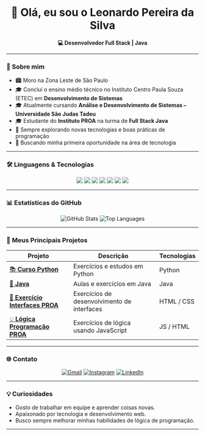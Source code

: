 <!-- Banner ou imagem opcional aqui -->
<!-- ![Banner](link-da-imagem) -->

<h1 align="center">👋 Olá, eu sou o Leonardo Pereira da Silva</h1>

<p align="center">
  <b>💻 Desenvolvedor Full Stack | Java</b>  
</p>

---

### 🚀 Sobre mim  
- 🏙️ Moro na Zona Leste de São Paulo  
- 🎓 Concluí o ensino médio técnico no Instituto Centro Paula Souza (ETEC) em **Desenvolvimento de Sistemas**  
- 🎓 Atualmente cursando **Análise e Desenvolvimento de Sistemas – Universidade São Judas Tadeu**  
- 🎓 Estudante do **Instituto PROA** na turma de **Full Stack Java**  
- 🌱 Sempre explorando novas tecnologias e boas práticas de programação  
- 🎯 Buscando minha primeira oportunidade na área de tecnologia  

---

### 🛠️ Linguagens & Tecnologias  

<p align="center">
  <img src="https://img.shields.io/badge/HTML5-E34F26?style=for-the-badge&logo=html5&logoColor=white"/>
  <img src="https://img.shields.io/badge/CSS3-1572B6?style=for-the-badge&logo=css3&logoColor=white"/>
  <img src="https://img.shields.io/badge/JavaScript-F7DF1E?style=for-the-badge&logo=javascript&logoColor=black"/>
  <img src="https://img.shields.io/badge/Java-007396?style=for-the-badge&logo=java&logoColor=white"/>
  <img src="https://img.shields.io/badge/Python-FFD43B?style=for-the-badge&logo=python&logoColor=blue"/>
  <img src="https://img.shields.io/badge/Git-F05032?style=for-the-badge&logo=git&logoColor=white"/>
  <img src="https://img.shields.io/badge/GitHub-181717?style=for-the-badge&logo=github&logoColor=white"/>
</p>

---

### 📊 Estatísticas do GitHub  

<p align="center">
  <img src="https://github-readme-stats.vercel.app/api?username=LeonardoSilva777&show_icons=true&theme=tokyonight" alt="GitHub Stats"/>
  <img src="https://github-readme-stats.vercel.app/api/top-langs/?username=LeonardoSilva777&layout=compact&theme=tokyonight" alt="Top Languages"/>
</p>

---

### 📂 Meus Principais Projetos  

| Projeto | Descrição | Tecnologias |
|---------|------------|-------------|
| [📚 **Curso Python**](https://github.com/LeonardoSilva777/curso_python) | Exercícios e estudos em Python | Python |
| [📘 **Java**](https://github.com/LeonardoSilva777/Java) | Aulas e exercícios em Java | Java |
| [📝 **Exercício Interfaces PROA**](https://github.com/LeonardoSilva777/exercicio-interfaces-proa) | Exercícios de desenvolvimento de interfaces | HTML / CSS |
| [💡 **Lógica Programação PROA**](https://github.com/LeonardoSilva777/logica-programacao-proa) | Exercícios de lógica usando JavaScript | JS / HTML |

---

### 🌐 Contato  

<p align="center">
  <a href="Gmail:leonardop.silva1622@gmail.com"><img src="https://img.shields.io/badge/Gmail-D14836?style=for-the-badge&logo=gmail&logoColor=white" alt="Gmail"/></a>
  <a href="https://www.instagram.com/leroo_leo"><img src="https://img.shields.io/badge/Instagram-E4405F?style=for-the-badge&logo=instagram&logoColor=white" alt="Instagram"/></a>
  <a href="https://www.linkedin.com/in/leonardo-pereira-da-silva-221b62628"><img src="https://img.shields.io/badge/LinkedIn-0077B5?style=for-the-badge&logo=linkedin&logoColor=white" alt="LinkedIn"/></a>
</p>

---

### 💡 Curiosidades  
- Gosto de trabalhar em equipe e aprender coisas novas.  
- Apaixonado por tecnologia e desenvolvimento web.  
- Busco sempre melhorar minhas habilidades de lógica de programação.  

---


